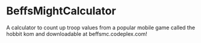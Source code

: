 # BeffsMightCalculator
A calculator to count up troop values from a popular mobile game called the hobbit kom and downloadable at beffsmc.codeplex.com!
